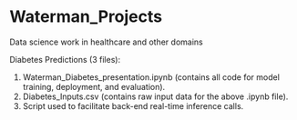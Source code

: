 # Waterman_Projects
Data science work in healthcare and other domains

Diabetes Predictions (3 files):
1. Waterman_Diabetes_presentation.ipynb (contains all code for model training, deployment, and evaluation).
2. Diabetes_Inputs.csv (contains raw input data for the above .ipynb file).
3. Script used to facilitate back-end real-time inference calls.
